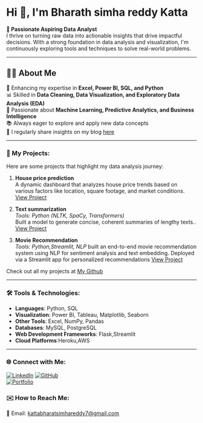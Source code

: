 # Hi 👋, I'm Bharath simha reddy Katta

**🎯 Passionate Aspiring Data Analyst**  
I thrive on turning raw data into actionable insights that drive impactful decisions. With a strong foundation in data analysis and visualization, I'm continuously exploring tools and techniques to solve real-world problems.

---

## 👨‍💻 About Me  
🌱 Enhancing my expertise in **Excel, Power BI, SQL, and Python**  
📊 Skilled in **Data Cleaning, Data Visualization, and Exploratory Data Analysis (EDA)**  
🧠 Passionate about **Machine Learning, Predictive Analytics, and Business Intelligence**  
📚 Always eager to explore and apply new data concepts  
📝 I regularly share insights on my blog [here](https://bharathwritesaboutai.blogspot.com/)

  

---

### 🚀 My Projects:
Here are some projects that highlight my data analysis journey:
1. **House price prediction**   
  A dynamic dashboard that analyzes house price trends based on various factors like location, square footage, and market conditions.  
   [View Project](https://github.com/Bharathsimhareddykatta/benguluru-house-pricing)

2. **Text summarization**  
   *Tools: Python (NLTK, SpaCy, Transformers)*  
   Built a model to generate concise, coherent summaries of lengthy texts..  
   [View Project](https://github.com/Bharathsimhareddykatta/Text-Summarization-NLP-Project)

3. **Movie Recommendation**  
   *Tools:  Python,Streamlit, NLP*
   built an end-to-end movie recommendation system using NLP for sentiment analysis and text embedding. Deployed via a Streamlit app for personalized recommendations
   [View Project](https://github.com/Bharathsimhareddykatta/movie-recommend-website)

Check out all my projects at [My Github](https://github.com/Bharathsimhareddykatta)

---

### 🛠️ Tools & Technologies:
- **Languages**: Python, SQL  
- **Visualization**: Power BI, Tableau, Matplotlib, Seaborn  
- **Other Tools**: Excel, NumPy, Pandas  
- **Databases**: MySQL, PostgreSQL
- **Web Development Frameworks**: Flask,Streamlit
- **Cloud Platforms**:Heroku,AWS

---

<!-- ### 📈 Currently Working On:
- Building a comprehensive **HR Analytics Dashboard** using Power BI  
- Exploring **Advanced SQL Queries** for data extraction and transformation  
- Deepening my knowledge of **Statistical Analysis** -->

### 🌐 Connect with Me:
[![LinkedIn](https://img.shields.io/badge/LinkedIn-blue?style=flat-square&logo=linkedin)](https://www.linkedin.com/in/bharathsimhareddy-katta/)
[![GitHub](https://img.shields.io/badge/GitHub-black?style=flat-square&logo=github)](https://github.com/Bharathsimhareddykatta)  
[![Portfolio](https://img.shields.io/badge/Portfolio-website-green?style=flat-square&logo=codepen)](https://bharathsimhareddykatta.github.io/bharathsimha.github.io/)

### ✉️ How to Reach Me:
📧 Email: kattabharatsimhareddy7@gmail.com  
